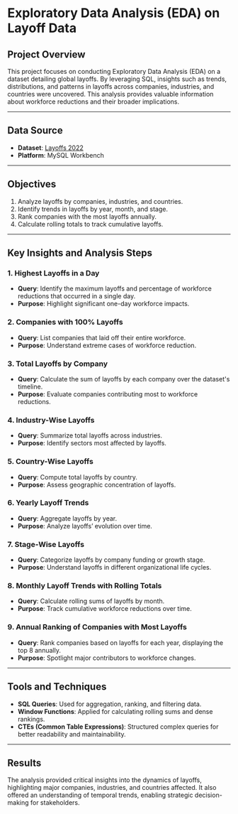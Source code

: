 # Exploratory Data Analysis (EDA) on Layoff Data

## Project Overview
This project focuses on conducting Exploratory Data Analysis (EDA) on a dataset detailing global layoffs. By leveraging SQL, insights such as trends, distributions, and patterns in layoffs across companies, industries, and countries were uncovered. This analysis provides valuable information about workforce reductions and their broader implications.

---

## Data Source
- **Dataset**: [Layoffs 2022](https://www.kaggle.com/datasets/swaptr/layoffs-2022)
- **Platform**: MySQL Workbench

---

## Objectives
1. Analyze layoffs by companies, industries, and countries.
2. Identify trends in layoffs by year, month, and stage.
3. Rank companies with the most layoffs annually.
4. Calculate rolling totals to track cumulative layoffs.

---

## Key Insights and Analysis Steps

### 1. **Highest Layoffs in a Day**
- **Query**: Identify the maximum layoffs and percentage of workforce reductions that occurred in a single day.
- **Purpose**: Highlight significant one-day workforce impacts.

### 2. **Companies with 100% Layoffs**
- **Query**: List companies that laid off their entire workforce.
- **Purpose**: Understand extreme cases of workforce reduction.

### 3. **Total Layoffs by Company**
- **Query**: Calculate the sum of layoffs by each company over the dataset's timeline.
- **Purpose**: Evaluate companies contributing most to workforce reductions.

### 4. **Industry-Wise Layoffs**
- **Query**: Summarize total layoffs across industries.
- **Purpose**: Identify sectors most affected by layoffs.

### 5. **Country-Wise Layoffs**
- **Query**: Compute total layoffs by country.
- **Purpose**: Assess geographic concentration of layoffs.

### 6. **Yearly Layoff Trends**
- **Query**: Aggregate layoffs by year.
- **Purpose**: Analyze layoffs’ evolution over time.

### 7. **Stage-Wise Layoffs**
- **Query**: Categorize layoffs by company funding or growth stage.
- **Purpose**: Understand layoffs in different organizational life cycles.

### 8. **Monthly Layoff Trends with Rolling Totals**
- **Query**: Calculate rolling sums of layoffs by month.
- **Purpose**: Track cumulative workforce reductions over time.

### 9. **Annual Ranking of Companies with Most Layoffs**
- **Query**: Rank companies based on layoffs for each year, displaying the top 8 annually.
- **Purpose**: Spotlight major contributors to workforce changes.

---

## Tools and Techniques
- **SQL Queries**: Used for aggregation, ranking, and filtering data.
- **Window Functions**: Applied for calculating rolling sums and dense rankings.
- **CTEs (Common Table Expressions)**: Structured complex queries for better readability and maintainability.

---

## Results
The analysis provided critical insights into the dynamics of layoffs, highlighting major companies, industries, and countries affected. It also offered an understanding of temporal trends, enabling strategic decision-making for stakeholders.

